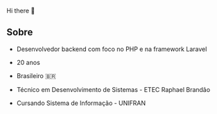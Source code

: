 Hi there 👋

## Sobre
- Desenvolvedor backend com foco no PHP e na framework Laravel

- 20 anos

- Brasileiro 🇧🇷

- Técnico em Desenvolvimento de Sistemas - ETEC Raphael Brandão

- Cursando Sistema de Informação - UNIFRAN
